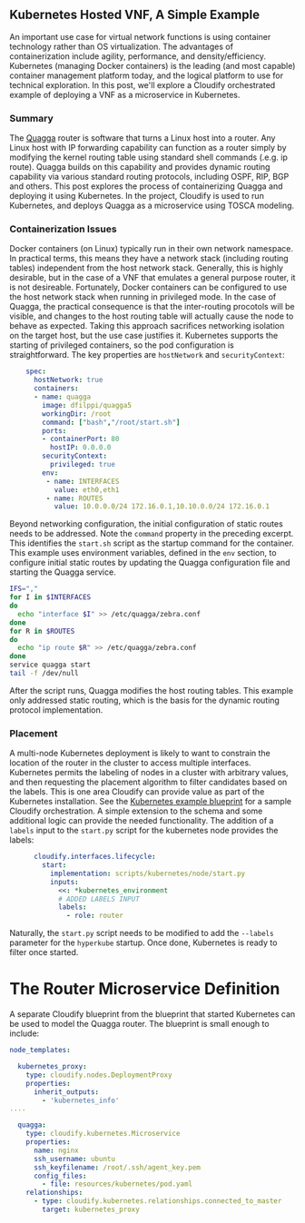## Kubernetes Hosted VNF, A Simple Example

An important use case for virtual network functions is using container technology rather than OS virtualization. The advantages of containerization include agility, performance, and density/efficiency.  Kubernetes (managing Docker containers) is the leading (and most capable) container management platform today, and the logical platform to use for technical exploration.  In this post, we'll explore a Cloudify orchestrated example of deploying a VNF as a microservice in Kubernetes.

### Summary

The [Quagga](http://www.nongnu.org/quagga) router is software that turns a Linux host into a router.  Any Linux host with IP forwarding capability can function as a router simply by modifying the kernel routing table using standard shell commands (.e.g. ip route).  Quagga builds on this capability and provides dynamic routing capability via various standard routing protocols, including OSPF, RIP, BGP and others.  This post explores the process of containerizing Quagga and deploying it using Kubernetes.  In the project, Cloudify is used to run Kubernetes, and deploys Quagga as a microservice using TOSCA modeling.  

### Containerization Issues

Docker containers (on Linux) typically run in their own network namespace.  In practical terms, this means they have a network stack (including routing tables) independent from the host network stack.  Generally, this is highly desirable, but in the case of a VNF that emulates a general purpose router, it is not desireable.  Fortunately, Docker containers can be configured to use the host network stack when running in privileged mode.  In the case of Quagga, the practical consequence is that the inter-routing procotols will be visible, and changes to the host routing table will actually cause the node to behave as expected.  Taking this approach sacrifices networking isolation on the target host, but the use case justifies it.  Kubernetes supports the starting of privileged containers, so the pod configuration is straightforward.  The key properties are `hostNetwork` and `securityContext`:

```yaml
    spec:
      hostNetwork: true
      containers:
      - name: quagga
        image: dfilppi/quagga5
        workingDir: /root
        command: ["bash","/root/start.sh"]
        ports:
        - containerPort: 80
          hostIP: 0.0.0.0
        securityContext:
          privileged: true
        env:
         - name: INTERFACES
           value: eth0,eth1
         - name: ROUTES
           value: 10.0.0.0/24 172.16.0.1,10.10.0.0/24 172.16.0.1
``` 

Beyond networking configuration, the initial configuration of static routes needs to be addressed.  Note the `command` property in the preceding excerpt. This identifies the `start.sh` script as the startup command for the container.  This example uses environment variables, defined in the `env` section, to configure initial static routes by updating the Quagga configuration file and starting the Quagga service.

```bash
IFS=","
for I in $INTERFACES
do
  echo "interface $I" >> /etc/quagga/zebra.conf
done
for R in $ROUTES
do
  echo "ip route $R" >> /etc/quagga/zebra.conf
done
service quagga start
tail -f /dev/null
```

After the script runs, Quagga modifies the host routing tables.  This example only addressed static routing, which is the basis for the dynamic routing protocol implementation.

### Placement

A multi-node Kubernetes deployment is likely to want to constrain the location of the router in the cluster to access multiple interfaces.  Kubernetes permits the labeling of nodes in a cluster with arbitrary values, and then requesting the placement algorithm to filter candidates based on the labels.  This is one area Cloudify can provide value as part of the Kubernetes installation.  See the [Kubernetes example blueprint](https://github.com/cloudify-examples/kubernetes-cluster-blueprint) for a sample Cloudify orchestration.  A simple extension to the schema and some additional logic can provide the needed functionality.  The addition of a `labels` input to the `start.py` script for the kubernetes node provides the labels:

```yaml
      cloudify.interfaces.lifecycle:
        start:
          implementation: scripts/kubernetes/node/start.py
          inputs:
            <<: *kubernetes_environment
            # ADDED LABELS INPUT
            labels:
              - role: router
```

Naturally, the `start.py` script needs to be modified to add the `--labels` parameter for the `hyperkube` startup.  Once done, Kubernetes is ready to filter once started.

# The Router Microservice Definition

A separate Cloudify blueprint from the blueprint that started Kubernetes can be used to model the Quagga router.  The blueprint is small enough to include:

```yaml
node_templates:

  kubernetes_proxy:
    type: cloudify.nodes.DeploymentProxy
    properties:
      inherit_outputs:
        - 'kubernetes_info'
....

  quagga:
    type: cloudify.kubernetes.Microservice
    properties:
      name: nginx
      ssh_username: ubuntu
      ssh_keyfilename: /root/.ssh/agent_key.pem
      config_files:
        - file: resources/kubernetes/pod.yaml
    relationships:
      - type: cloudify.kubernetes.relationships.connected_to_master
        target: kubernetes_proxy
```